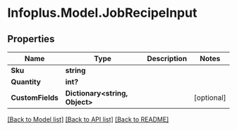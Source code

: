 # Infoplus.Model.JobRecipeInput
## Properties

Name | Type | Description | Notes
------------ | ------------- | ------------- | -------------
**Sku** | **string** |  | 
**Quantity** | **int?** |  | 
**CustomFields** | **Dictionary&lt;string, Object&gt;** |  | [optional] 

[[Back to Model list]](../README.md#documentation-for-models) [[Back to API list]](../README.md#documentation-for-api-endpoints) [[Back to README]](../README.md)

